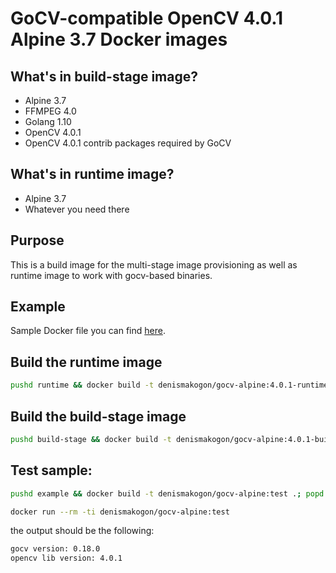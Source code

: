 # GoCV-compatible OpenCV 4.0.1 Alpine 3.7 Docker images

## What's in build-stage image?

 - Alpine 3.7
 - FFMPEG 4.0
 - Golang 1.10
 - OpenCV 4.0.1
 - OpenCV 4.0.1 contrib packages required by GoCV

## What's in runtime image?

 - Alpine 3.7
 - Whatever you need there

## Purpose

This is a build image for the multi-stage image provisioning as well as runtime image to work with gocv-based binaries.

## Example

Sample Docker file you can find [here](Dockerfile).

## Build the runtime image

```bash
pushd runtime && docker build -t denismakogon/gocv-alpine:4.0.1-runtime .; popd
```

## Build the build-stage image

```bash
pushd build-stage && docker build -t denismakogon/gocv-alpine:4.0.1-buildstage .; popd
```

## Test sample:

```bash
pushd example && docker build -t denismakogon/gocv-alpine:test .; popd
```
```bash
docker run --rm -ti denismakogon/gocv-alpine:test
```

the output should be the following:
```bash
gocv version: 0.18.0
opencv lib version: 4.0.1
```
